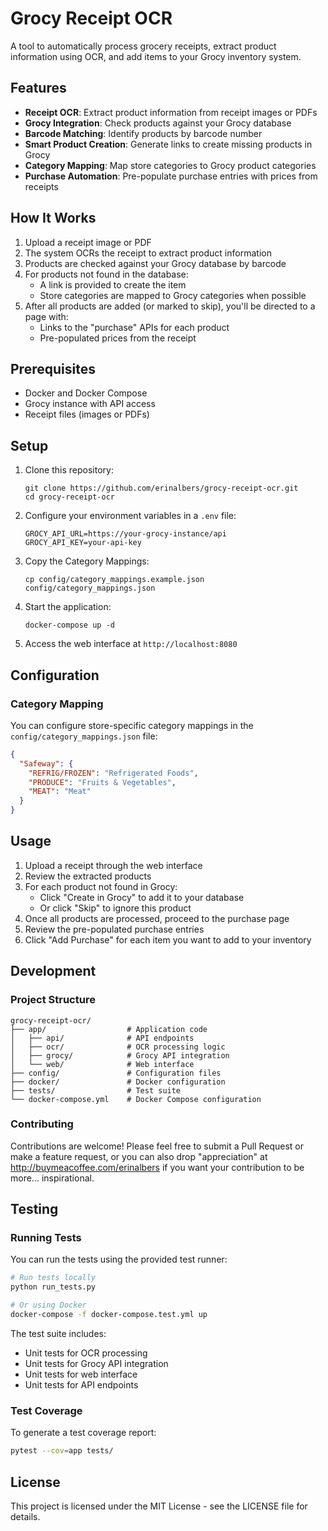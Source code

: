 # Grocy Receipt OCR

A tool to automatically process grocery receipts, extract product information using OCR, and add items to your Grocy inventory system.

## Features

- **Receipt OCR**: Extract product information from receipt images or PDFs
- **Grocy Integration**: Check products against your Grocy database
- **Barcode Matching**: Identify products by barcode number
- **Smart Product Creation**: Generate links to create missing products in Grocy
- **Category Mapping**: Map store categories to Grocy product categories
- **Purchase Automation**: Pre-populate purchase entries with prices from receipts

## How It Works

1. Upload a receipt image or PDF
2. The system OCRs the receipt to extract product information
3. Products are checked against your Grocy database by barcode
4. For products not found in the database:
   - A link is provided to create the item
   - Store categories are mapped to Grocy categories when possible
5. After all products are added (or marked to skip), you'll be directed to a page with:
   - Links to the "purchase" APIs for each product
   - Pre-populated prices from the receipt

## Prerequisites

- Docker and Docker Compose
- Grocy instance with API access
- Receipt files (images or PDFs)

## Setup

1. Clone this repository:
   ```
   git clone https://github.com/erinalbers/grocy-receipt-ocr.git
   cd grocy-receipt-ocr
   ```

2. Configure your environment variables in a `.env` file:
   ```
   GROCY_API_URL=https://your-grocy-instance/api
   GROCY_API_KEY=your-api-key
   ```

3. Copy the Category Mappings:
   ```
   cp config/category_mappings.example.json config/category_mappings.json
   ```

4. Start the application:
   ```
   docker-compose up -d
   ```

5. Access the web interface at `http://localhost:8080`

## Configuration

### Category Mapping

You can configure store-specific category mappings in the `config/category_mappings.json` file:

```json
{
  "Safeway": {
    "REFRIG/FROZEN": "Refrigerated Foods",
    "PRODUCE": "Fruits & Vegetables",
    "MEAT": "Meat"
  }
}
```

## Usage

1. Upload a receipt through the web interface
2. Review the extracted products
3. For each product not found in Grocy:
   - Click "Create in Grocy" to add it to your database
   - Or click "Skip" to ignore this product
4. Once all products are processed, proceed to the purchase page
5. Review the pre-populated purchase entries
6. Click "Add Purchase" for each item you want to add to your inventory

## Development

### Project Structure

```
grocy-receipt-ocr/
├── app/                  # Application code
│   ├── api/              # API endpoints
│   ├── ocr/              # OCR processing logic
│   ├── grocy/            # Grocy API integration
│   └── web/              # Web interface
├── config/               # Configuration files
├── docker/               # Docker configuration
├── tests/                # Test suite
└── docker-compose.yml    # Docker Compose configuration
```

### Contributing

Contributions are welcome! Please feel free to submit a Pull Request or make a feature request, or you can also drop "appreciation" at http://buymeacoffee.com/erinalbers if you want your contribution to be more... inspirational.

## Testing

### Running Tests

You can run the tests using the provided test runner:

```bash
# Run tests locally
python run_tests.py

# Or using Docker
docker-compose -f docker-compose.test.yml up
```

The test suite includes:

- Unit tests for OCR processing
- Unit tests for Grocy API integration
- Unit tests for web interface
- Unit tests for API endpoints

### Test Coverage

To generate a test coverage report:

```bash
pytest --cov=app tests/
```

## License

This project is licensed under the MIT License - see the LICENSE file for details.
